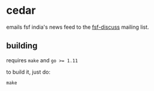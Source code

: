 # cedar

emails fsf india's news feed to the [fsf-discuss][1] mailing list.

[1]: https://lists.fsci.in/postorius/lists/fsf-discuss.mm.gnu.org.in

## building

requires `make` and `go >= 1.11`

to build it, just do:

```
make
```

